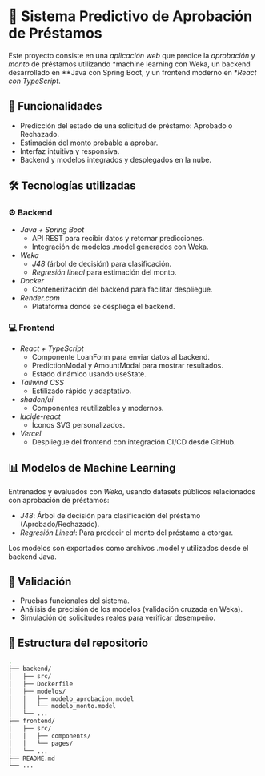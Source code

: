 # 🧠 Sistema Predictivo de Aprobación de Préstamos

Este proyecto consiste en una *aplicación web* que predice la *aprobación* y *monto* de préstamos utilizando *machine learning con Weka, un backend desarrollado en **Java con Spring Boot, y un frontend moderno en **React con TypeScript*.

## 🚀 Funcionalidades

- Predicción del estado de una solicitud de préstamo: Aprobado o Rechazado.
- Estimación del monto probable a aprobar.
- Interfaz intuitiva y responsiva.
- Backend y modelos integrados y desplegados en la nube.

## 🛠️ Tecnologías utilizadas

### ⚙️ Backend

- *Java + Spring Boot*  
  - API REST para recibir datos y retornar predicciones.
  - Integración de modelos .model generados con Weka.
- *Weka*
  - *J48* (árbol de decisión) para clasificación.
  - *Regresión lineal* para estimación del monto.
- *Docker*  
  - Contenerización del backend para facilitar despliegue.
- *Render.com*  
  - Plataforma donde se despliega el backend.

### 💻 Frontend

- *React + TypeScript*
  - Componente LoanForm para enviar datos al backend.
  - PredictionModal y AmountModal para mostrar resultados.
  - Estado dinámico usando useState.
- *Tailwind CSS*  
  - Estilizado rápido y adaptativo.
- *shadcn/ui*  
  - Componentes reutilizables y modernos.
- *lucide-react*  
  - Íconos SVG personalizados.
- *Vercel*  
  - Despliegue del frontend con integración CI/CD desde GitHub.

## 📊 Modelos de Machine Learning

Entrenados y evaluados con *Weka*, usando datasets públicos relacionados con aprobación de préstamos:

- *J48*: Árbol de decisión para clasificación del préstamo (Aprobado/Rechazado).
- *Regresión Lineal*: Para predecir el monto del préstamo a otorgar.

Los modelos son exportados como archivos .model y utilizados desde el backend Java.

## 🧪 Validación

- Pruebas funcionales del sistema.
- Análisis de precisión de los modelos (validación cruzada en Weka).
- Simulación de solicitudes reales para verificar desempeño.

## 📂 Estructura del repositorio

```bash
.
├── backend/
│   ├── src/
│   ├── Dockerfile
│   ├── modelos/
│   │   ├── modelo_aprobacion.model
│   │   └── modelo_monto.model
│   └── ...
├── frontend/
│   ├── src/
│   │   ├── components/
│   │   └── pages/
│   └── ...
├── README.md
└── ...